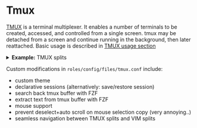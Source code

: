 # Tmux

[TMUX](https://github.com/tmux/tmux) is a terminal multiplexer. It enables a number of terminals to be created, accessed, and controlled from a single screen. tmux may be detached from a screen and continue running in the background, then later reattached. Basic usage is described in [TMUX usage section](../../usage/tmux)

<details>
  <summary><b>Example:</b> TMUX splits</summary>
  <div align="center">
    <img src="https://ziwi01.github.io/proveasio/assets/tmux-overview.png" />
  </div>
</details>

Custom modifications in `roles/config/files/tmux.conf` include:

- custom theme
- declarative sessions (alternatively: save/restore session)
- search back tmux buffer with FZF
- extract text from tmux buffer with FZF
- mouse support
- prevent deselect+auto scroll on mouse selection copy (very annoying..)
- seamless navigation between TMUX splits and VIM splits
